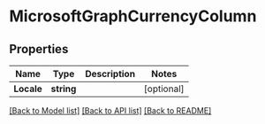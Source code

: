 # MicrosoftGraphCurrencyColumn

## Properties

Name | Type | Description | Notes
------------ | ------------- | ------------- | -------------
**Locale** | **string** |  | [optional] 

[[Back to Model list]](../README.md#documentation-for-models) [[Back to API list]](../README.md#documentation-for-api-endpoints) [[Back to README]](../README.md)



